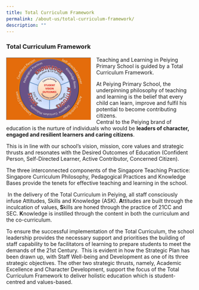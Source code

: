 ```yaml
---
title: Total Curriculum Framework
permalink: /about-us/total-curriculum-framework/
description: ""
---
```

###  **Total Curriculum Framework**
<img src="/images/total%20curriculum%20framework.jpg" style="width:45%;margin-right:15px;" align = "left">
Teaching and Learning in Peiying Primary School is guided by a Total Curriculum Framework.

At Peiying Primary School, the underpinning philosophy of teaching and learning is the belief that every child can learn, improve and fulfil his potential to become contributing citizens.
<br>
Central to the Peiying brand of education is the nurture of individuals who would be **leaders of character, engaged and resilient learners and caring citizens**.

This is in line with our school’s vision, mission, core values and strategic thrusts and resonates with the Desired Outcomes of Education (Confident Person, Self-Directed Learner, Active Contributor, Concerned Citizen).

The three interconnected components of the Singapore Teaching Practice: Singapore Curriculum Philosophy, Pedagogical Practices and Knowledge Bases provide the tenets for effective teaching and learning in the school.

 In the delivery of the Total Curriculum in Peiying, all staff consciously infuse Attitudes, Skills and Knowledge (ASK). **A**ttitudes are built through the inculcation of values, **S**kills are honed through the practice of 21CC and SEC. **K**nowledge is instilled through the content in both the curriculum and the co-curriculum.

To ensure the successful implementation of the Total Curriculum, the school leadership provides the necessary support and prioritises the building of staff capability to be facilitators of learning to prepare students to meet the demands of the 21st Century.  This is evident in how the Strategic Plan has been drawn up, with Staff Well-being and Development as one of its three strategic objectives. The other two strategic thrusts, namely, Academic Excellence and Character Development, support the focus of the Total Curriculum Framework to deliver holistic education which is student-centred and values-based.
